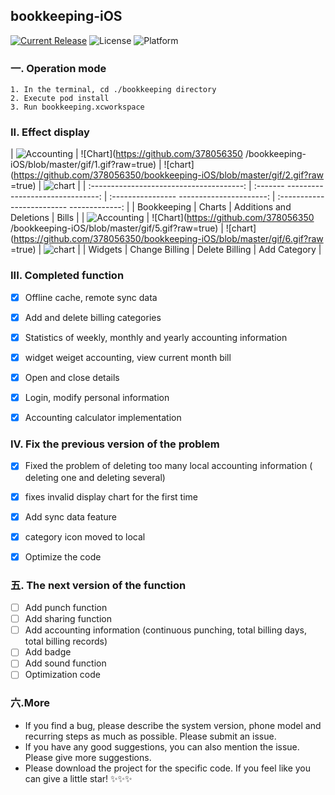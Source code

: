 ## bookkeeping-iOS
[![Current Release](https://img.shields.io/github/release/378056350/bookkeeping-iOS.svg?style=flat-square)](https://github.com/378056350/bookkeeping-iOS/releases)
![License](https://img.shields.io/github/license/378056350/bookkeeping-iOS.svg?style=flat-square)
![Platform](https://img.shields.io/badge/platform-iOS-red.svg?style=flat-square)


### 一. Operation mode

```
1. In the terminal, cd ./bookkeeping directory
2. Execute pod install
3. Run bookkeeping.xcworkspace
```

### II. Effect display

| ![Accounting](https://github.com/378056350/bookkeeping-iOS/blob/master/gif/0.gif?raw=true) | ![Chart](https://github.com/378056350 /bookkeeping-iOS/blob/master/gif/1.gif?raw=true) | ![chart](https://github.com/378056350/bookkeeping-iOS/blob/master/gif/2.gif?raw =true) | ![chart](https://github.com/378056350/bookkeeping-iOS/blob/master/gif/3.gif?raw=true) |
| :--------------------------------------: | :------- -------------------------------: | :---------------- ----------------------: | :------------------------- -------------: |
| Bookkeeping | Charts | Additions and Deletions | Bills |
| ![Accounting](https://github.com/378056350/bookkeeping-iOS/blob/master/gif/4.gif?raw=true) | ![Chart](https://github.com/378056350 /bookkeeping-iOS/blob/master/gif/5.gif?raw=true) | ![chart](https://github.com/378056350/bookkeeping-iOS/blob/master/gif/6.gif?raw =true) | ![chart](https://github.com/378056350/bookkeeping-iOS/blob/master/gif/7.gif?raw=true) |
| Widgets | Change Billing | Delete Billing | Add Category |


### III. Completed function
- [x] Offline cache, remote sync data
- [x] Add and delete billing categories
- [x] Statistics of weekly, monthly and yearly accounting information
- [x] widget weiget accounting, view current month bill
- [x] Open and close details
- [x] Login, modify personal information
- [x] Accounting calculator implementation


### IV. Fix the previous version of the problem
- [x] Fixed the problem of deleting too many local accounting information ( deleting one and deleting several)
- [x] fixes invalid display chart for the first time
- [x] Add sync data feature
- [x] category icon moved to local
- [x] Optimize the code


### 五. The next version of the function
- [ ] Add punch function
- [ ] Add sharing function
- [ ] Add accounting information (continuous punching, total billing days, total billing records)
- [ ] Add badge
- [ ] Add sound function
- [ ] Optimization code

### 六.More
* If you find a bug, please describe the system version, phone model and recurring steps as much as possible. Please submit an issue.
* If you have any good suggestions, you can also mention the issue. Please give more suggestions.
* Please download the project for the specific code. If you feel like you can give a little star! ✨✨✨
